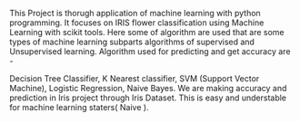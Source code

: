 

This Project is thorugh application of machine learning with python programming. It focuses on IRIS flower classification using Machine Learning with scikit tools. Here some of algorithm are used that are some types of machine learning subparts algorithms of supervised and Unsupervised learning. Algorithm used for predicting and get accuracy are -

Decision Tree Classifier, 
 K Nearest classifier, 
 SVM (Support Vector Machine),
 Logistic Regression,
 Naive Bayes.
 We are making accuracy and prediction in Iris project through Iris Dataset. This is easy and understable for machine learning staters( Naive ).
